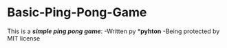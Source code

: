 # Basic-Ping-Pong-Game
 This is a ***simple ping pong game***:
-Written py ***pyhton**
-Being protected by MIT license



